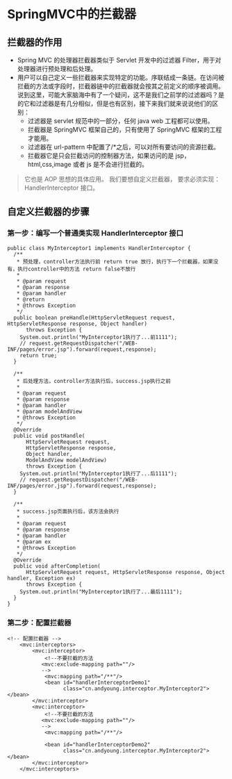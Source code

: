 # SpringMVC中的拦截器
## 拦截器的作用
- Spring MVC 的处理器拦截器类似于 Servlet 开发中的过滤器 Filter，用于对处理器进行预处理和后处理。
- 用户可以自己定义一些拦截器来实现特定的功能。序联结成一条链。在访问被拦截的方法或字段时，拦截器链中的拦截器就会按其之前定义的顺序被调用。
说到这里，可能大家脑海中有了一个疑问，这不是我们之前学的过滤器吗？是的它和过滤器是有几分相似，但是也有区别，接下来我们就来说说他们的区别：
  - 过滤器是 servlet 规范中的一部分，任何 java web 工程都可以使用。
  - 拦截器是 SpringMVC 框架自己的，只有使用了 SpringMVC 框架的工程才能用。
  - 过滤器在 url-pattern 中配置了/*之后，可以对所有要访问的资源拦截。
  - 拦截器它是只会拦截访问的控制器方法，如果访问的是 jsp，html,css,image 或者 js 是不会进行拦截的。
> 它也是 AOP 思想的具体应用。
我们要想自定义拦截器， 要求必须实现：HandlerInterceptor 接口。
## 自定义拦截器的步骤
### 第一步：编写一个普通类实现 HandlerInterceptor 接口
```
public class MyInterceptor1 implements HandlerInterceptor {
  /**
   * 预处理，controller方法执行前 return true 放行，执行下一个拦截器，如果没有，执行controller中的方法 return false不放行
   *
   * @param request
   * @param response
   * @param handler
   * @return
   * @throws Exception
   */
  public boolean preHandle(HttpServletRequest request, HttpServletResponse response, Object handler)
      throws Exception {
    System.out.println("MyInterceptor1执行了...前1111");
    // request.getRequestDispatcher("/WEB-INF/pages/error.jsp").forward(request,response);
    return true;
  }

  /**
   * 后处理方法，controller方法执行后，success.jsp执行之前
   *
   * @param request
   * @param response
   * @param handler
   * @param modelAndView
   * @throws Exception
   */
  @Override
  public void postHandle(
      HttpServletRequest request,
      HttpServletResponse response,
      Object handler,
      ModelAndView modelAndView)
      throws Exception {
    System.out.println("MyInterceptor1执行了...后1111");
    // request.getRequestDispatcher("/WEB-INF/pages/error.jsp").forward(request,response);
  }

  /**
   * success.jsp页面执行后，该方法会执行
   *
   * @param request
   * @param response
   * @param handler
   * @param ex
   * @throws Exception
   */
  @Override
  public void afterCompletion(
      HttpServletRequest request, HttpServletResponse response, Object handler, Exception ex)
      throws Exception {
    System.out.println("MyInterceptor1执行了...最后1111");
  }
}
```
### 第二步：配置拦截器
```
<!-- 配置拦截器 -->
    <mvc:interceptors>
        <mvc:interceptor>
            <!--不要拦截的方法
           <mvc:exclude-mapping path=""/>
           -->
            <mvc:mapping path="/**"/>
            <bean id="handlerInterceptorDemo1"
                  class="cn.andyoung.interceptor.MyInterceptor2"></bean>
        </mvc:interceptor>
        <mvc:interceptor>
            <!--不要拦截的方法
           <mvc:exclude-mapping path=""/>
           -->
            <mvc:mapping path="/**"/>

            <bean id="handlerInterceptorDemo2"
                  class="cn.andyoung.interceptor.MyInterceptor2"></bean>
        </mvc:interceptor>
    </mvc:interceptors>
```
### 